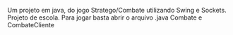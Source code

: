   Um projeto em java, do jogo Stratego/Combate utilizando Swing e Sockets.
  Projeto de escola.
  Para jogar basta abrir o arquivo .java Combate e CombateCliente
